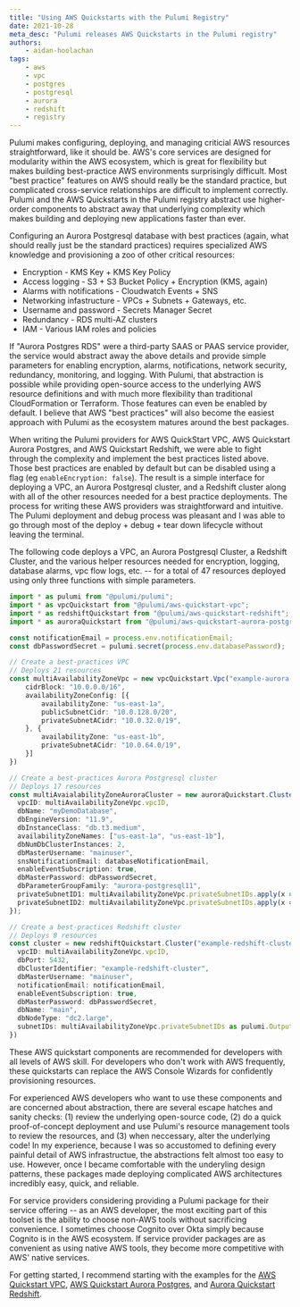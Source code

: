 ```yaml
---
title: "Using AWS Quickstarts with the Pulumi Registry"
date: 2021-10-28
meta_desc: "Pulumi releases AWS Quickstarts in the Pulumi registry"
authors:
    - aidan-hoolachan
tags:
    - aws
    - vpc
    - postgres
    - postgresql
    - aurora
    - redshift
    - registry
---
```


Pulumi makes configuring, deploying, and managing criticial AWS resources straightforward, like it should be. AWS's core services are designed for modularity within the AWS ecosystem, which is great for flexibility but makes building best-practice AWS environments surprisingly difficult. Most "best practice" features on AWS should really be the standard practice, but complicated cross-service relationships are difficult to implement correctly. Pulumi and the AWS Quickstarts in the Pulumi registry abstract use higher-order components to abstract away that underlying complexity which makes building and deploying new applications faster than ever.

<!--more-->

Configuring an Aurora Postgresql database with best practices (again, what should really just be the standard practices) requires specialized AWS knowledge and provisioning a zoo of other critical resources:

  - Encryption - KMS Key + KMS Key Policy
  - Access logging - S3 + S3 Bucket Policy + Encryption (KMS, again)
  - Alarms with notifications - Cloudwatch Events + SNS
  - Networking infastructure - VPCs + Subnets + Gateways, etc.
  - Username and password - Secrets Manager Secret
  - Redundancy - RDS multi-AZ clusters
  - IAM - Various IAM roles and policies

If "Aurora Postgres RDS" were a third-party SAAS or PAAS service provider, the service would abstract away the above details and provide simple parameters for enabling encryption, alarms, notifications, network security, redundancy, monitoring, and logging. With Pulumi, that abstraction is possible while providing open-source access to the underlying AWS resource definitions and with much more flexibility than traditional CloudFormation or Terraform. Those features can even be enabled by default. I believe that AWS "best practices" will also become the easiest approach with Pulumi as the ecosystem matures around the best packages.

When writing the Pulumi providers for AWS QuickStart VPC, AWS Quickstart Aurora Postgres, and AWS Quickstart Redshift, we were able to fight through the complexity and implement the best practices listed above. Those best practices are enabled by default but can be disabled using a flag (eg `enableEncryption: false`). The result is a simple interface for deploying a VPC, an Aurora Postgresql cluster, and a Redshift cluster along with all of the other resources needed for a best practice deployments. The process for writing these AWS providers was straightforward and intuitive. The Pulumi deployment and debug process was pleasant and I was able to go through most of the deploy + debug + tear down lifecycle without leaving the terminal.

The following code deploys a VPC, an Aurora Postgresql Cluster, a Redshift Cluster, and the various helper resources needed for encryption, logging, database alarms, vpc flow logs, etc. -- for a total of 47 resources deployed using only three functions with simple parameters. 

```typescript
import * as pulumi from "@pulumi/pulumi";
import * as vpcQuickstart from "@pulumi/aws-quickstart-vpc";
import * as redshiftQuickstart from "@pulumi/aws-quickstart-redshift";
import * as auroraQuickstart from "@pulumi/aws-quickstart-aurora-postgres";

const notificationEmail = process.env.notificationEmail;
const dbPasswordSecret = pulumi.secret(process.env.databasePassword);

// Create a best-practices VPC
// Deploys 21 resources
const multiAvailabilityZoneVpc = new vpcQuickstart.Vpc("example-aurora-vpc", {
    cidrBlock: "10.0.0.0/16",
    availabilityZoneConfig: [{
        availabilityZone: "us-east-1a",
        publicSubnetCidr: "10.0.128.0/20",
        privateSubnetACidr: "10.0.32.0/19",
    }, {
        availabilityZone: "us-east-1b",
        privateSubnetACidr: "10.0.64.0/19",
    }]
})

// Create a best-practices Aurora Postgresql cluster
// Deploys 17 resources
const multiAvaialabilityZoneAuroraCluster = new auroraQuickstart.Cluster("example-aurora-cluster", {
  vpcID: multiAvailabilityZoneVpc.vpcID,
  dbName: "myDemoDatabase",
  dbEngineVersion: "11.9",
  dbInstanceClass: "db.t3.medium",
  availabilityZoneNames: ["us-east-1a", "us-east-1b"],
  dbNumDbClusterInstances: 2,
  dbMasterUsername: "mainuser",
  snsNotificationEmail: databaseNotificationEmail,
  enableEventSubscription: true,
  dbMasterPassword: dbPasswordSecret,
  dbParameterGroupFamily: "aurora-postgresql11",
  privateSubnetID1: multiAvailabilityZoneVpc.privateSubnetIDs.apply(x => x![0]),
  privateSubnetID2: multiAvailabilityZoneVpc.privateSubnetIDs.apply(x => x![1]),
});

// Create a best-practices Redshift cluster
// Deploys 8 resources
const cluster = new redshiftQuickstart.Cluster("example-redshift-cluster", {
  vpcID: multiAvailabilityZoneVpc.vpcID,
  dbPort: 5432,
  dbClusterIdentifier: "example-redshift-cluster",  
  dbMasterUsername: "mainuser",
  notificationEmail: notificationEmail,
  enableEventSubscription: true,
  dbMasterPassword: dbPasswordSecret,
  dbName: "main",
  dbNodeType: "dc2.large",
  subnetIDs: multiAvailabilityZoneVpc.privateSubnetIDs as pulumi.Output<string[]>
})

```

These AWS quickstart components are recommended for developers with all levels of AWS skill. For developers who don't work with AWS frequently, these quickstarts can replace the AWS Console Wizards for confidently provisioning resources.

For experienced AWS developers who want to use these components and are concerned about abstraction, there are several escape hatches and sanity checks: (1) review the underlying open-source code, (2) do a quick proof-of-concept deployment and use Pulumi's resource management tools to review the resources, and (3) when neccessary, alter the underlying code! In my experience, because I was so accustomed to defining every painful detail of AWS infrastructue, the abstractions felt almost too easy to use. However, once I became comfortable with the underyling design patterns, these packages made deploying complicated AWS architectures incredibly easy, quick, and reliable. 

For service providers considering providing a Pulumi package for their service offering -- as an AWS developer, the most exciting part of this toolset is the ability to choose non-AWS tools without sacrificing convenience. I sometimes choose Cognito over Okta simply because Cognito is in the AWS ecosystem. If service provider packages are as convenient as using native AWS tools, they become more competitive with AWS' native services.

For getting started, I recommend starting with the examples for the [AWS Quickstart VPC](https://github.com/pulumi/pulumi-aws-quickstart-vpc/tree/main/examples), [AWS Quickstart Aurora Postgres](https://github.com/pulumi/pulumi-aws-quickstart-aurora-postgres/tree/master/examples), and [Aurora Quickstart Redshift](https://github.com/pulumi/pulumi-aws-quickstart-redshift/tree/main/examples).